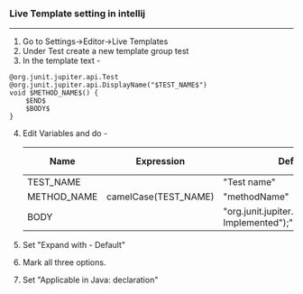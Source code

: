 ### Live Template setting in intellij
---

1. Go to Settings->Editor->Live Templates
2. Under Test create a new template group test
3. In the template text -
```
@org.junit.jupiter.api.Test
@org.junit.jupiter.api.DisplayName("$TEST_NAME$")
void $METHOD_NAME$() {
    $END$
    $BODY$
}
```
4. Edit Variables and do -
   
   | Name | Expression | Default value | Skip if defined|
   |------|------------|---------------|-----------|
   | TEST_NAME | | "Test name" | |
   | METHOD_NAME| camelCase(TEST_NAME)| "methodName"| |
   |BODY| | "org.junit.jupiter.api.Assertions.fail(\"Not Implemented\");"|x|
   
5. Set "Expand with - Default"
6. Mark all three options.
7. Set "Applicable in Java: declaration"
